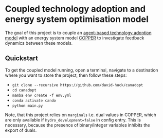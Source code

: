 # Coupled technology adoption and energy system optimisation model

The goal of this project is to couple an [agent-based technology adoption model](https://github.com/david-huck/abetam) with an energy system model [COPPER](https://gitlab.com/McPherson/copper.git) to investigate feedback dynamics between these models.

## Quickstart

To get the coupled model running, open a terminal, navigate to a destination where you want to store the project, then follow these steps:

* `git clone --recursive https://github.com/david-huck/canadopt`
* `cd canadopt`
* `mamba env create -f env.yml`
* `conda activate cando`
* `python main.py`

Note, that this project relies on `marginals` i.e. dual values in COPPER, which are only available if `hydro_development=false` in config entry. This is necessary, because the presence of binary/integer variables inhibits the export of duals.